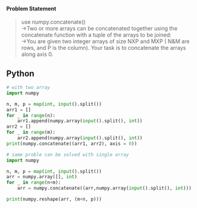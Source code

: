 #### Problem Statement
>use numpy.concatenate()       
->Two or more arrays can be concatenated together using the concatenate function with a tuple of the arrays to be joined:     
->You are given two integer arrays of size NXP and MXP ( N&M  are rows, and P is the column). Your task is to concatenate the arrays along axis 0.     



## Python
```python
# with two array
import numpy

n, m, p = map(int, input().split())
arr1 = []
for _ in range(n):
    arr1.append(numpy.array(input().split(), int))
arr2 = []
for _ in range(m):
    arr2.append(numpy.array(input().split(), int))
print(numpy.concatenate((arr1, arr2), axis = 0))
```

```python
# same proble can be solved with single array
import numpy

n, m, p = map(int, input().split())
arr = numpy.array([], int)
for _ in range(n+m):
    arr = numpy.concatenate((arr,numpy.array(input().split(), int)))

print(numpy.reshape(arr, (m+n, p)))
```
